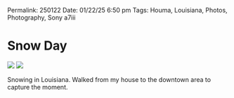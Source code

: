 
Permalink: 250122
Date: 01/22/25 6:50 pm
Tags: Houma, Louisiana, Photos, Photography, Sony a7iii

# Snow Day

![](https://imgur.com/mDxSAwC.jpg)
![](https://imgur.com/1iiUHbh.jpg)

Snowing in Louisiana. Walked from my house to the downtown area to capture the moment.